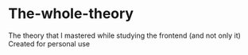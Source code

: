 # The-whole-theory
The theory that I mastered while studying the frontend (and not only it)
Created for personal use
